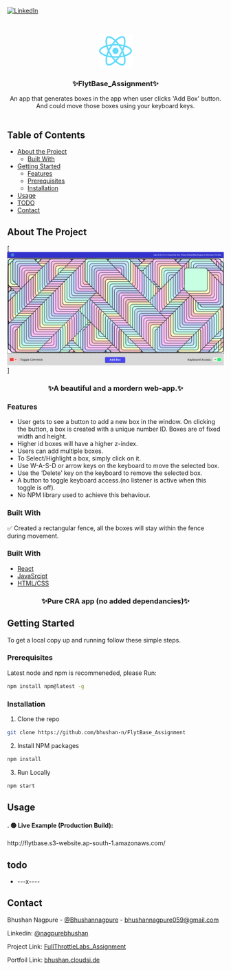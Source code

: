 [![LinkedIn][linkedin-shield]][linkedin-url]



<!-- PROJECT LOGO -->
<br />
<p align="center">
  <a href="https://github.com/bhushan-n/FlytBase_Assignment">
    <img src="/images/logo.png" alt="Logo" width="80" height="80">
  </a>

  <h3 align="center">✨FlytBase_Assignment✨</h3>

  <p align="center">
    An app that generates boxes in the app when user clicks 'Add Box' button. And could move those boxes using your keyboard keys.
    <br />
    <br />
  </p>
</p>



<!-- TABLE OF CONTENTS -->
## Table of Contents

* [About the Project](#about-the-project)
  * [Built With](#built-with)
* [Getting Started](#getting-started)
  * [Features](#features)
  * [Prerequisites](#prerequisites)
  * [Installation](#installation)
* [Usage](#usage)
* [TODO](#todo)
* [Contact](#contact)




<!-- ABOUT THE PROJECT -->
## About The Project
[![Product Name Screen Shot][product-screenshot]]
<h3 align="center">✨A beautiful and a mordern web-app.✨</h3>

### Features

* User gets to see a button to add a new box in the window. 
On clicking the button, a box is created with a unique number ID. Boxes are of fixed width and height.
* Higher id boxes will have a higher z-index.
* Users can add multiple boxes.
* To Select/Highlight a box, simply click on it.
* Use W-A-S-D or arrow keys on the keyboard to move the selected box.
* Use the ‘Delete’ key on the keyboard to remove the selected box.
* A button to toggle keyboard access.(no listener is active when this toggle is off).
* No NPM library used to achieve this behaviour.
### Built With
✅ Created a rectangular fence, all the boxes will stay within the fence during movement.


### Built With

* [React](https://reactjs.org/)
* [JavaSrcipt](https://developer.mozilla.org/en-US/docs/Web/JavaScript)
* [HTML/CSS](https://developer.mozilla.org/en-US/docs/Web/HTML)

<h3 align="center">✨Pure CRA app (no added dependancies)✨</h3>


<!-- GETTING STARTED -->
## Getting Started

To get a local copy up and running follow these simple steps.

### Prerequisites

Latest node and npm is recommeneded, please Run:
```sh
npm install npm@latest -g
```

### Installation

1. Clone the repo
```sh
git clone https://github.com/bhushan-n/FlytBase_Assignment
```
2. Install NPM packages
```sh
npm install
```
3. Run Locally
```sh
npm start
```


<!-- USAGE  -->
## Usage

<h4>. 🟢   Live Example (Production Build):</h4> http://flytbase.s3-website.ap-south-1.amazonaws.com/


<!-- TODO -->
## todo

* ---x----


<!-- CONTACT -->
## Contact

Bhushan Nagpure - [@Bhushannagpure](https://twitter.com/Bhushannagpure) - bhushannagpure059@gmail.com

Linkedin: [@nagpurebhushan](https://www.linkedin.com/in/nagpurebhushan/)

Project Link: [FullThrottleLabs_Assignment](https://github.com/bhushan-n/FlytBase_Assignment)

Portfoil Link: [bhushan.cloudsi.de](https://bhushan.cloudsi.de/)







<!-- MARKDOWN LINKS & IMAGES -->
<!-- https://www.markdownguide.org/basic-syntax/#reference-style-links -->
[linkedin-shield]: https://img.shields.io/badge/-LinkedIn-black.svg?style=flat-square&logo=linkedin&colorB=555
[linkedin-url]: https://www.linkedin.com/in/nagpurebhushan/
[product-screenshot]: images/screenshot.png
